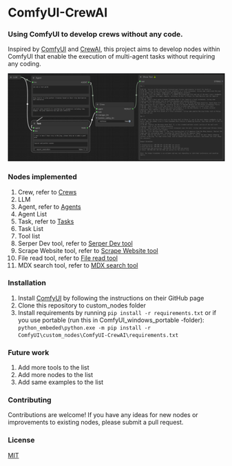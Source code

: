 # ComfyUI-CrewAI

### Using ComfyUI to develop crews without any code.

Inspired by [ComfyUI](https://github.com/comfyanonymous/ComfyUI) and [CrewAI](https://www.crewai.com/), this project aims to develop nodes within ComfyUI that enable the execution of multi-agent tasks without requiring any coding.

![Screenshot of sample](./sample_screenshot/Example_1.png)

### Nodes implemented
1. Crew, refer to [Crews](https://docs.crewai.com/core-concepts/Crews/)
2. LLM
3. Agent, refer to [Agents](https://docs.crewai.com/core-concepts/Agents/)
4. Agent List
5. Task, refer to [Tasks](https://docs.crewai.com/core-concepts/Tasks/)
6. Task List
7. Tool list
8. Serper Dev tool, refer to [Serper Dev tool](https://docs.crewai.com/tools/SerperDevTool/)
9. Scrape Website tool, refer to [Scrape Website tool](https://docs.crewai.com/tools/ScrapeWebsiteTool/)
10. File read tool, refer to [File read tool](https://docs.crewai.com/tools/FileReadTool/)
11. MDX search tool, refer to [MDX search tool](https://docs.crewai.com/tools/MDXSearchTool/)

### Installation
1. Install [ComfyUI](https://github.com/comfyanonymous/ComfyUI) by following the instructions on their GitHub page
2. Clone this repository to custom_nodes folder
3. Install requirements by running
`pip install -r requirements.txt`
or if you use portable (run this in ComfyUI_windows_portable -folder):
`python_embeded\python.exe -m pip install -r ComfyUI\custom_nodes\ComfyUI-CrewAI\requirements.txt`

### Future work
1. Add more tools to the list
2. Add more nodes to the list
3. Add same examples to the list

### Contributing
Contributions are welcome! If you have any ideas for new nodes or improvements to existing nodes, please submit a pull request.
### License
[MIT](./LICENSE)